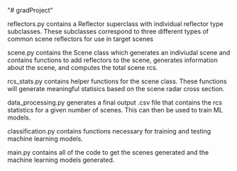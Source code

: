 "# gradProject" 

reflectors.py contains a Reflector superclass with individual reflector type subclasses. These subclasses correspond to three different types of common scene reflectors for use in target scenes

scene.py contains the Scene class which generates an indiviudal scene and contains functions to add reflectors to the scene, generates information about the scene, and computes the total scene rcs.

rcs_stats.py contains helper functions for the scene class. These functions will generate meaningful statisics based on the scene radar cross section.

data_processing.py generates a final output .csv file that contains the rcs statistics for a given number of scenes. This can then be used to train ML models.

classification.py contains functions necessary for training and testing machine learning models.

main.py contains all of the code to get the scenes generated and the machine learning models generated.

